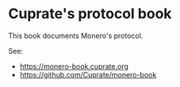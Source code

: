 # Cuprate's protocol book
This book documents Monero's protocol.

See:
- <https://monero-book.cuprate.org>
- <https://github.com/Cuprate/monero-book>
